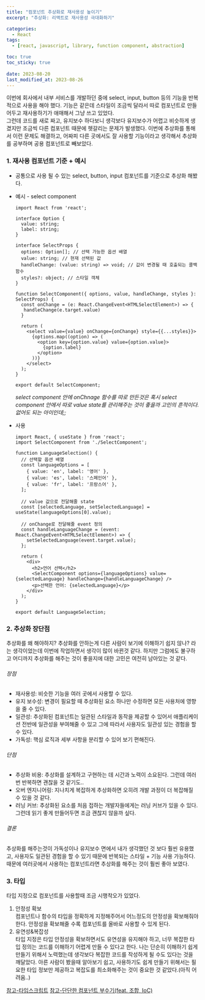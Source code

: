 ```yaml
---
title: "컴포넌트 추상화로 재사용성 높이기"
excerpt: "추상화: 리액트로 재사용성 극대화하기"

categories:
  - React
tags:
  - [react, javascript, library, function component, abstraction]

toc: true
toc_sticky: true
 
date: 2023-08-20
last_modified_at: 2023-08-26
---
```


이번에 회사에서 내부 서비스를 개발하던 중에 select, input, button 등의 기능을 반복적으로 사용을 해야 했다. 기능은 같은데 스타일이 조금씩 달라서 따로 컴포넌트로 만들어두고 재사용하기가 애매해서 그냥 쓰고 있었다.     
그런데 코드를 새로 짜고, 유지보수 하다보니 생각보다 유지보수가 어렵고 비슷하게 생겼지만 조금씩 다른 컴포넌트 때문에 헷갈리는 문제가 발생했다. 이번에 추상화를 통해서 이런 문제도 해결하고, 어짜피 다른 곳에서도 잘 사용할 기능이라고 생각해서 추상화를 공부하며 공용 컴포넌트로 빼보았다.

### 1. 재사용 컴포넌트 기준 + 예시
  - 공통으로 사용 될 수 있는 select, button, input 컴포넌트를 기준으로 추상화 해봤다.
  - 예시 - select component
    ```tsx
    import React from 'react';

    interface Option {
      value: string;
      label: string;
    }

    interface SelectProps {
      options: Option[]; // 선택 가능한 옵션 배열
      value: string; // 현재 선택된 값
      handleChange: (value: string) => void; // 값이 변경될 때 호출되는 콜백 함수
      styles?: object; // 스타일 객체
    }

    function SelectComponent({ options, value, handleChange, styles }: SelectProps) {
      const onChange = (e: React.ChangeEvent<HTMLSelectElement>) => {
       handleChange(e.target.value)
      }

      return (
        <select value={value} onChange={onChange} style={{...styles}}>
          {options.map((option) => (
            <option key={option.value} value={option.value}>
              {option.label}
            </option>
          ))}
        </select>
      );
    }

    export default SelectComponent;
    ```     

    *select component 안에 onChnage 함수를 따로 만든것은 혹시 select component 안에서 따로 value state를 관리해주는 것이 좋을까 고민의 흔적이다. 없어도 되는 아이인데;;*

  - 사용
    ```tsx
    import React, { useState } from 'react';
    import SelectComponent from './SelectComponent';

    function LanguageSelection() {
      // 선택할 옵션 배열
      const languageOptions = [
        { value: 'en', label: '영어' },
        { value: 'es', label: '스페인어' },
        { value: 'fr', label: '프랑스어' },
      ];

      // value 값으로 전달해줄 state
      const [selectedLanguage, setSelectedLanguage] = useState(languageOptions[0].value);

      // onChange로 전달해줄 event 정의
      const handleLanguageChange = (event: React.ChangeEvent<HTMLSelectElement>) => {
        setSelectedLanguage(event.target.value);
      };

      return (
        <div>
          <h2>언어 선택</h2>
          <SelectComponent options={languageOptions} value={selectedLanguage} handleChange={handleLanguageChange} />
          <p>선택한 언어: {selectedLanguage}</p>
        </div>
      );
    }

    export default LanguageSelection;
    ```

### 2. 추상화 장단점
추상화를 왜 해야하지? 추상화를 안하는게 다른 사람이 보기에 이해하기 쉽지 않나? 라는 생각이었는데 이번에 작업하면서 생각이 많이 바뀐것 같다.
하지만 그럼에도 불구하고 어디까지 추상화를 해주는 것이 좋을지에 대한 고민은 여전히 남아있는 것 같다.
###### 장점
  - 재사용성: 비슷한 기능을 여러 곳에서 사용할 수 있다.
  - 유지 보수성: 변경이 필요할 때 추상화된 요소 하나만 수정하면 모든 사용처에 영향을 줄 수 있다.
  - 일관성: 추상화된 컴포넌트는 일관된 스타일과 동작을 제공할 수 있어서 애플리케이션 전반에 일관성을 부여해줄 수 있고 그에 따라서 사용자도 일관성 있는 경험을 할 수 있다.
  - 가독성: 핵심 로직과 세부 사항을 분리할 수 있어 보기 편해진다.

###### 단점
  - 추상화 비용: 추상화를 설계하고 구현하는 데 시간과 노력이 소요된다. 그런데 여러번 반복하면 괜찮을 것 같기도..
  - 오버 엔지니어링: 지나치게 복잡하게 추상화하면 오히려 개발 과정이 더 복잡해질 수 있을 것 같다.
  - 러닝 커브: 추상화된 요소를 처음 접하는 개발자들에게는 러닝 커브가 있을 수 있다. 그런데 읽기 좋게 만들어두면 조금 괜찮지 않을까 싶다.

###### 결론
  추상화를 해주는것이 가독성이나 유지보수 면에서 내가 생각했던 것 보다 훨씬 유용했고, 사용자도 일관된 경험을 할 수 있기 때문에 반복되는 스타일 + 기능 사용 가능하다. 때문에 여러곳에서 사용하는 컴포넌트라면 추상화를 해주는 것이 훨씬 좋아 보였다.

### 3. 타입
타입 지정으로 컴포넌트를 사용할때 조금 시행착오가 있었다. 
1. 안정성 확보    
  컴포넌트나 함수의 타입을 정확하게 지정해주어서 어느정도의 안정성을 확보해줘야 한다. 안정성을 확보해줄 수록 컴포넌트를 올바로 사용할 수 있게 된다.
2. 유연성&복잡성     
  타입 지정은 타입 안정성을 확보하면서도 유연성을 유지해야 하고, 너무 복잡한 타입 정의는 코드를 이해하기 어렵게 만들 수 있다고 한다. 나는 단순히 이해하기 쉽게 만들기 위해서 노력했는데 생각보다 복잡한 코드를 작성하게 될 수도 있다는 것을 깨달았다. 아른 사람이 봤을때 알아보기 쉽고, 사용하기도 쉽게 만들기 위해서는 필요한 타입 정보만 제공하고 복잡도를 최소화해주는 것이 중요한 것 같았다.(아직 어려움..)

[참고-타입스크립트](https://www.typescriptlang.org/ko/docs/)
[참고-단단한 컴포넌트 부수기(feat. 조합, IoC)](https://brunch.co.kr/@finda/556)